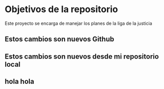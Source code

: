 # Objetivos de la repositorio

Este proyecto se encarga de manejar los planes de la liga de la justicia

## Estos cambios son nuevos Github
## Estos cambios son nuevos desde mi repositorio local
## hola hola 